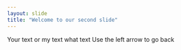 ```yaml
---
layout: slide
title: "Welcome to our second slide"
---
```

Your text or my text what text
Use the left arrow to go back

